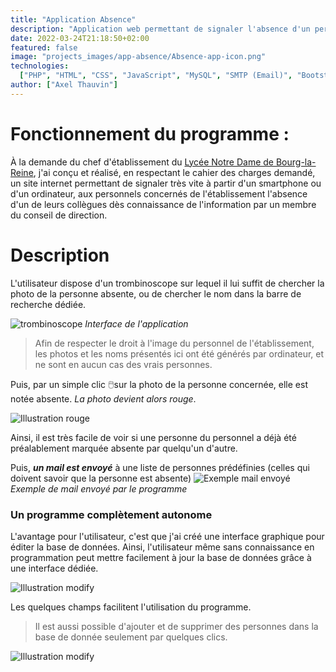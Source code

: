 ```yaml
---
title: "Application Absence"
description: "Application web permettant de signaler l'absence d'un personnel en un clic via un trombinoscope, avec notifications par email et gestion simplifiée de la base de données."
date: 2022-03-24T21:18:50+02:00
featured: false
image: "projects_images/app-absence/Absence-app-icon.png"
technologies:
  ["PHP", "HTML", "CSS", "JavaScript", "MySQL", "SMTP (Email)", "Bootstrap"]
author: ["Axel Thauvin"]
---
```


# Fonctionnement du programme :

À la demande du chef d'établissement du [Lycée Notre Dame de Bourg-la-Reine](http://www.indblr.asso.fr/), j'ai conçu et réalisé, en respectant le cahier des charges demandé, un site internet permettant de signaler très vite à partir d'un smartphone ou d'un ordinateur, aux personnels concernés de l'établissement l'absence d'un de leurs collègues dès connaissance de l'information par un membre du conseil de direction.

# Description

L'utilisateur dispose d'un trombinoscope sur lequel il lui suffit de chercher la photo de la personne absente, ou de chercher le nom dans la barre de recherche dédiée.

![trombinoscope](projects_images/app-absence/trombinoscope.png)
_Interface de l'application_

> Afin de respecter le droit à l'image du personnel de l'établissement, les photos et les noms présentés ici ont été générés par ordinateur, et ne sont en aucun cas des vrais personnes.

Puis, par un simple clic 🖱️sur la photo de la personne concernée, elle est notée absente. _La photo devient alors rouge_.

![Illustration rouge](projects_images/app-absence/Capture-2.png)

Ainsi, il est très facile de voir si une personne du personnel a déjà été préalablement marquée absente par quelqu'un d'autre.

Puis, **_un mail est envoyé_** à une liste de personnes prédéfinies (celles qui doivent savoir que la personne est absente)
![Exemple mail envoyé](projects_images/app-absence/Absence-Email.png)
_Exemple de mail envoyé par le programme_

### Un programme complètement autonome

L'avantage pour l'utilisateur, c'est que j'ai créé une interface graphique pour éditer la base de données. Ainsi, l'utilisateur même sans connaissance en programmation peut mettre facilement à jour la base de données grâce à une interface dédiée.

![Illustration modify](projects_images/app-absence/modify-absence.png)

Les quelques champs facilitent l'utilisation du programme.

> Il est aussi possible d'ajouter et de supprimer des personnes dans la base de donnée seulement par quelques clics.

![Illustration modify](projects_images/app-absence/Ajout-absence.png)
